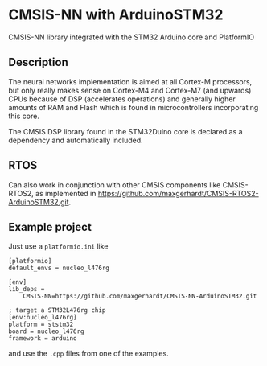 # CMSIS-NN with ArduinoSTM32

CMSIS-NN library integrated with the STM32 Arduino core and PlatformIO

## Description

The neural networks implementation is aimed at all Cortex-M processors, but only really makes sense on Cortex-M4 and Cortex-M7 (and upwards) CPUs because of DSP (accelerates operations) and generally higher amounts of RAM and Flash which is found in microcontrollers incorporating this core.

The CMSIS DSP library found in the STM32Duino core is declared as a dependency and automatically included. 

## RTOS

Can also work in conjunction with other CMSIS components like CMSIS-RTOS2, as implemented in https://github.com/maxgerhardt/CMSIS-RTOS2-ArduinoSTM32.git. 

## Example project

Just use a `platformio.ini` like 

```
[platformio]
default_envs = nucleo_l476rg	

[env]
lib_deps = 
	CMSIS-NN=https://github.com/maxgerhardt/CMSIS-NN-ArduinoSTM32.git

; target a STM32L476rg chip
[env:nucleo_l476rg]
platform = ststm32
board = nucleo_l476rg
framework = arduino
```

and use the `.cpp` files from one of the examples. 
